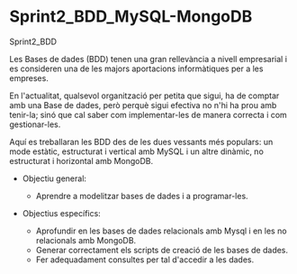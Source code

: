 # Sprint2_BDD_MySQL-MongoDB
Sprint2_BDD

Les Bases de dades (BDD) tenen una gran rellevància a nivell empresarial i es consideren una de les majors aportacions informàtiques per a les empreses.

En l'actualitat, qualsevol organització per petita que sigui, ha de comptar amb una Base de dades, però perquè sigui efectiva no n'hi ha prou amb tenir-la; sinó que cal saber com implementar-les de manera correcta i com gestionar-les.

Aquí es treballaran les BDD des de les dues vessants més populars: un mode estàtic, estructurat i vertical amb MySQL i un altre dinàmic, no estructurat i horizontal amb MongoDB.

* Objectiu general:

  - Aprendre a modelitzar bases de dades i a programar-les.

* Objectius específics:

  - Aprofundir en les bases de dades relacionals amb Mysql i en les no relacionals amb MongoDB.
  - Generar correctament els scripts de creació de les bases de dades.
  - Fer adequadament consultes per tal d'accedir a les dades.

